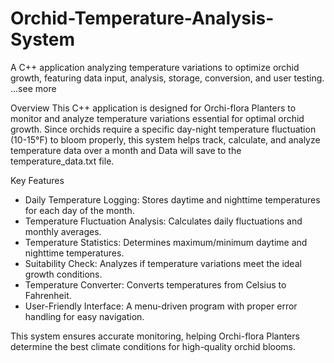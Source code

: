 # Orchid-Temperature-Analysis-System
A C++ application analyzing temperature variations to optimize orchid growth, featuring data input, analysis, storage, conversion, and user testing.
...see more

Overview
This C++ application is designed for Orchi-flora Planters to monitor and analyze temperature variations essential for optimal orchid growth. Since orchids require a specific day-night temperature fluctuation (10-15°F) to bloom properly, this system helps track, calculate, and analyze temperature data over a month and Data will save to the temperature_data.txt file.

Key Features
- Daily Temperature Logging: Stores daytime and nighttime temperatures for each day of the month.
- Temperature Fluctuation Analysis: Calculates daily fluctuations and monthly averages.
- Temperature Statistics: Determines maximum/minimum daytime and nighttime temperatures.
- Suitability Check: Analyzes if temperature variations meet the ideal growth conditions.
- Temperature Converter: Converts temperatures from Celsius to Fahrenheit.
- User-Friendly Interface: A menu-driven program with proper error handling for easy navigation.

This system ensures accurate monitoring, helping Orchi-flora Planters determine the best climate conditions for high-quality orchid blooms.
